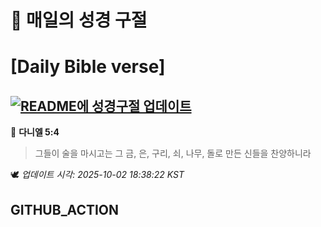 # 🙏 매일의 성경 구절
# [Daily Bible verse]
## [![README에 성경구절 업데이트](https://github.com/DONGSUKA/first_test/actions/workflows/update-readme-bible.yml/badge.svg)](https://github.com/DONGSUKA/first_test/actions/workflows/update-readme-bible.yml)
<!-- START_BIBLE_VERSE -->
📖 **다니엘 5:4**
> 그들이 술을 마시고는 그 금, 은, 구리, 쇠, 나무, 돌로 만든 신들을 찬양하니라

🕊️ _업데이트 시각: 2025-10-02 18:38:22 KST_
  <!-- END_BIBLE_VERSE -->
## GITHUB_ACTION
